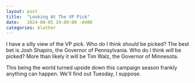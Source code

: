 ```yaml
---
layout: post
title:  "Looking At The VP Pick"
date:   2024-08-05 19:09:00 -0400
categories: blather
---
```

I have a silly view of the VP pick.  Who do I think *should* be picked?  The best bet is Josh Shapiro, the Governor of Pennsylvania.  Who do I think *will* be picked?  More than likely it will be Tim Walz, the Governor of Minnesota.

This being the world turned upside down this campaign season frankly anything can happen.  We'll find out Tuesday, I suppose.
